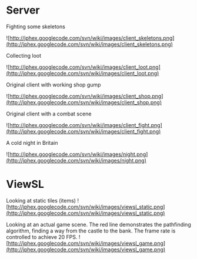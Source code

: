 # Server #
Fighting some skeletons

![http://jphex.googlecode.com/svn/wiki/images/client_skeletons.png](http://jphex.googlecode.com/svn/wiki/images/client_skeletons.png)

Collecting loot

![http://jphex.googlecode.com/svn/wiki/images/client_loot.png](http://jphex.googlecode.com/svn/wiki/images/client_loot.png)

Original client with working shop gump

![http://jphex.googlecode.com/svn/wiki/images/client_shop.png](http://jphex.googlecode.com/svn/wiki/images/client_shop.png)

Original client with a combat scene

![http://jphex.googlecode.com/svn/wiki/images/client_fight.png](http://jphex.googlecode.com/svn/wiki/images/client_fight.png)

A cold night in Britain

![http://jphex.googlecode.com/svn/wiki/images/night.png](http://jphex.googlecode.com/svn/wiki/images/night.png)

# ViewSL #
Looking at static tiles (items)
![http://jphex.googlecode.com/svn/wiki/images/viewsl_static.png](http://jphex.googlecode.com/svn/wiki/images/viewsl_static.png)

Looking at an actual game scene. The red line demonstrates the pathfinding algorithm, finding a way from the castle to the bank. The frame rate is controlled to achieve 20 FPS.
![http://jphex.googlecode.com/svn/wiki/images/viewsl_game.png](http://jphex.googlecode.com/svn/wiki/images/viewsl_game.png)